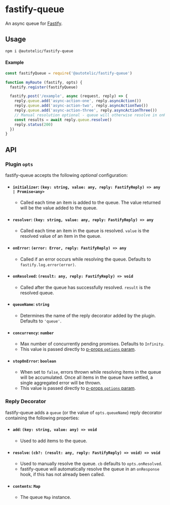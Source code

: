 # fastify-queue
An async queue for [Fastify](https://www.fastify.io/docs/latest/).

## Usage

```sh
npm i @autotelic/fastify-queue
```
#### Example

```js
const fastifyQueue = require('@autotelic/fastify-queue')

function myRoute (fastify, opts) {
  fastify.register(fastifyQueue)

  fastify.post('/example', async (request, reply) => {
    reply.queue.add('async-action-one', reply.asyncAction())
    reply.queue.add('async-action-two', reply.asyncActionTwo())
    reply.queue.add('async-action-three', reply.asyncActionThree())
    // Manual resolution optional - queue will otherwise resolve in onResponse hook.
    const results = await reply.queue.resolve()
    reply.status(200)
  })
}
```

## API

### Plugin `opts`

fastify-queue accepts the following *optional* configuration:

 - #### `initializer`: `(key: string, value: any, reply: FastifyReply) => any | Promise<any>`
   - Called each time an item is added to the queue. The value returned will be the value added to the queue.

 - #### `resolver`: `(key: string, value: any, reply: FastifyReply) => any`
   - Called each time an item in the queue is resolved. `value` is the resolved value of an item in the queue.

 - #### `onError`: `(error: Error, reply: FastifyReply) => any`
   - Called if an error occurs while resolving the queue. Defaults to `fastify.log.error(error)`.

- #### `onResolved`: `(result: any, reply: FastifyReply) => void`
  - Called after the queue has successfully resolved. `result` is the resolved queue.

- #### `queueName`: `string`
  - Determines the name of the reply decorator added by the plugin. Defaults to `'queue'`.

 - #### `concurrency`: `number`
   - Max number of concurrently pending promises. Defaults to `Infinity`.
   - This value is passed directly to [p-props `options` param](https://github.com/sindresorhus/p-props#options).

 - #### `stopOnError`: `boolean`
   - When set to `false`, errors thrown while resolving items in the queue will be accumulated. Once all items in the queue have settled, a single aggregated error will be thrown.
   - This value is passed directly to [p-props `options` param](https://github.com/sindresorhus/p-props#options).


### Reply Decorator

fastify-queue adds a `queue` (or the value of `opts.queueName`) reply decorator containing the following properties:

- #### `add`: `(key: string, value: any) => void`
  - Used to add items to the queue.

- #### `resolve`: `(cb?: (result: any, reply: FastifyReply) => void) => void`
  - Used to manually resolve the queue. `cb` defaults to `opts.onResolved`.
  - fastify-queue will automatically resolve the queue in an `onResponse` hook, if this has not already been called.

- #### `contents`: `Map`
  - The queue `Map` instance.
